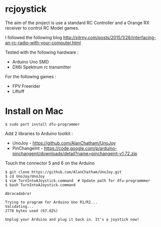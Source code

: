 # rcjoystick

The aim of the project is use a standard RC Controller and a Orange RX receiver to control RC Model games.

I followed the following blog http://sjtrny.com/posts/2015/1/26/interfacing-an-rc-radio-with-your-computer.html

Tested with the following hardware :
- Arduino Uno SMD
- DX6i Spektrum rc transmitter

For the following games :
- FPV Freerider
- Liftoff

# Install on Mac

```
$ sudo port install dfu-programmer
```

Add 2 libraries to Arduino toolkit :
- UnoJoy - https://github.com/AlanChatham/UnoJoy
- PinChangeInt - https://code.google.com/p/arduino-pinchangeint/downloads/detail?name=pinchangeint-v1.72.zip

Touch the connector 5 and 6 on the Arduino

```
$ git clone https://github.com/AlanChatham/UnoJoy.git
$ cd UnoJoy/UnoJoy
$ vim TurnIntoAJoystick.command  # Update path for dfu-programmmer
$ bash TurnIntoAJoystick.command

Abracadabra!

Trying to program for Arduino Uno R1/R2...
Validating...
2778 bytes used (67.82%)

Unplug your Arduino and plug it back in. It's a joystick now!
```